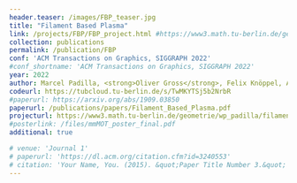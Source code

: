 ```yaml
---
header.teaser: /images/FBP_teaser.jpg
title: "Filament Based Plasma"
link: /projects/FBP/FBP_project.html #https://www3.math.tu-berlin.de/geometrie/wp_padilla/filament-based-plasma/
collection: publications
permalink: /publication/FBP
conf: 'ACM Transactions on Graphics, SIGGRAPH 2022'
#conf_shortname: 'ACM Transactions on Graphics, SIGGRAPH 2022'
year: 2022
author: Marcel Padilla, <strong>Oliver Gross</strong>, Felix Knöppel, Albert Chern, Ulrich Pinkall, Peter Schröder
codeurl: https://tubcloud.tu-berlin.de/s/TwMKYTSj5b2NrbR
#paperurl: https://arxiv.org/abs/1909.03850
paperurl: /publications/papers/Filament_Based_Plasma.pdf
projecturl: https://www3.math.tu-berlin.de/geometrie/wp_padilla/filament-based-plasma/
#posterlink: /files/mmMOT_poster_final.pdf
additional: true

# venue: 'Journal 1'
# paperurl: 'https://dl.acm.org/citation.cfm?id=3240553'
# citation: 'Your Name, You. (2015). &quot;Paper Title Number 3.&quot; <i>Journal 1</i>. 1(3).'
---
```

